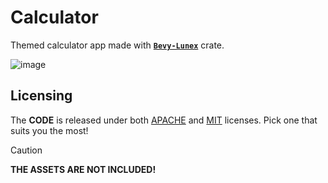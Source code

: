 # Calculator

Themed calculator app made with **[`Bevy-Lunex`](https://github.com/bytestring-net/bevy_lunex)** crate.

![image](https://github.com/user-attachments/assets/6e9a807b-4017-4670-8df4-860ab45dbc92)

## Licensing

The **CODE** is released under both [APACHE](./LICENSE-APACHE) and [MIT](./LICENSE-MIT) licenses. Pick one that suits you the most!

> [!CAUTION]
> **THE ASSETS ARE NOT INCLUDED!**